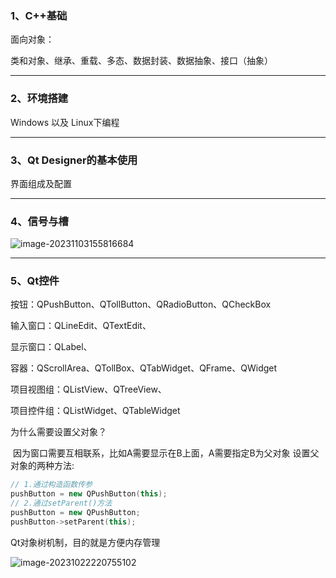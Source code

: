 ### 1、C++基础

面向对象：

类和对象、继承、重载、多态、数据封装、数据抽象、接口（抽象）

---

### 2、环境搭建

Windows 以及 Linux下编程

---

### 3、Qt Designer的基本使用

界面组成及配置

---

### 4、信号与槽

![image-20231103155816684](C:\Users\东瑞\AppData\Roaming\Typora\typora-user-images\image-20231103155816684.png)

---

### 5、Qt控件

按钮：QPushButton、QTollButton、QRadioButton、QCheckBox

输入窗口：QLineEdit、QTextEdit、

显示窗口：QLabel、

容器：QScrollArea、QTollBox、QTabWidget、QFrame、QWidget

项目视图组：QListView、QTreeView、

项目控件组：QListWidget、QTableWidget































为什么需要设置父对象？

​			因为窗口需要互相联系，比如A需要显示在B上面，A需要指定B为父对象
​		设置父对象的两种方法:


```c++
// 1.通过构造函数传参
pushButton = new QPushButton(this);
// 2.通过setParent()方法
pushButton = new QPushButton;
pushButton->setParent(this);
```



Qt对象树机制，目的就是方便内存管理

![image-20231022220755102](C:\Users\东瑞\AppData\Roaming\Typora\typora-user-images\image-20231022220755102.png)